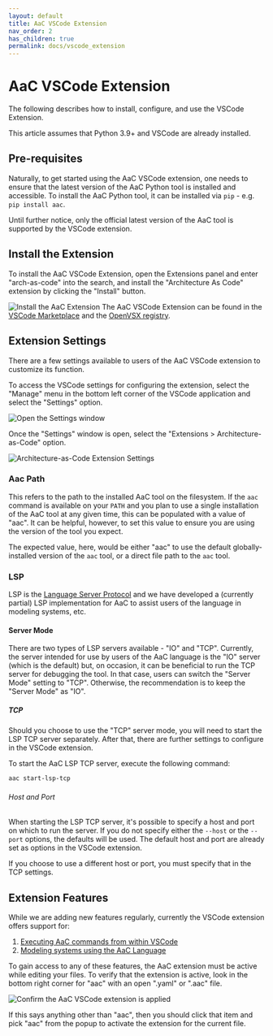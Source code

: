 ```yaml
---
layout: default
title: AaC VSCode Extension
nav_order: 2
has_children: true
permalink: docs/vscode_extension
---
```


# AaC VSCode Extension

The following describes how to install, configure, and use the VSCode Extension.

This article assumes that Python 3.9+ and VSCode are already installed.

## Pre-requisites

Naturally, to get started using the AaC VSCode extension, one needs to ensure
that the latest version of the AaC Python tool is installed and accessible. To
install the AaC Python tool, it can be installed via `pip` - e.g.
`pip install aac`.

Until further notice, only the official latest version of the AaC tool is
supported by the VSCode extension.

## Install the Extension

To install the AaC VSCode Extension, open the Extensions panel and enter
"arch-as-code" into the search, and install the "Architecture As Code" extension
by clicking the "Install" button.

![Install the AaC Extension](/assets/images/vscode_extension/install-aac-extension.png)
The AaC VSCode Extension can be found in the [VSCode Marketplace](https://marketplace.visualstudio.com/items?itemName=Arch-as-Code.aac) and the [OpenVSX registry](https://open-vsx.org/extension/Arch-as-Code/aac).
## Extension Settings

There are a few settings available to users of the AaC VSCode extension to
customize its function.

To access the VSCode settings for configuring the extension, select the "Manage"
menu in the bottom left corner of the VSCode application and select the
"Settings" option.

![Open the Settings window](/assets/images/vscode_extension/open-settings.png)

Once the "Settings" window is open, select the "Extensions > Architecture-as-Code"
option.

![Architecture-as-Code Extension Settings](/assets/images/vscode_extension/aac-extension-settings.png)

### Aac Path

This refers to the path to the installed AaC tool on the filesystem. If the
`aac` command is available on your `PATH` and you plan to use a single
installation of the AaC tool at any given time, this can be populated with a
value of "aac". It can be helpful, however, to set this value to ensure you are
using the version of the tool you expect.

The expected value, here, would be either "aac" to use the default
globally-installed version of the `aac` tool, or a direct file path to the `aac`
tool.

### LSP

LSP is the [Language Server Protocol](https://microsoft.github.io/language-server-protocol/specifications/lsp/3.17/specification/)
and we have developed a (currently partial) LSP implementation for AaC to assist
users of the language in modeling systems, etc.

#### Server Mode

There are two types of LSP servers available - "IO" and "TCP". Currently, the
server intended for use by users of the AaC language is the "IO" server (which
is the default) but, on occasion, it can be beneficial to run the TCP server for
debugging the tool. In that case, users can switch the "Server Mode" setting to
"TCP". Otherwise, the recommendation is to keep the "Server Mode" as "IO".

##### TCP

Should you choose to use the "TCP" server mode, you will need to start the LSP
TCP server separately. After that, there are further settings to configure in
the VSCode extension.

To start the AaC LSP TCP server, execute the following command:

```bash
aac start-lsp-tcp
```

###### Host and Port

When starting the LSP TCP server, it's possible to specify a host and port on
which to run the server. If you do not specify either the `--host` or the
`--port` options, the defaults will be used. The default host and port are
already set as options in the VSCode extension.

If you choose to use a different host or port, you must specify that in the TCP
settings.

## Extension Features

While we are adding new features regularly, currently the VSCode extension
offers support for:

1. [Executing AaC commands from within VSCode](command_features)
1. [Modeling systems using the AaC Language](lsp_features)

To gain access to any of these features, the AaC extension must be active while
editing your files. To verify that the extension is active, look in the bottom
right corner for "aac" with an open ".yaml" or ".aac" file.

![Confirm the AaC VSCode extension is applied](/assets/images/vscode_extension/aac-extension-applied.png)

If this says anything other than "aac", then you should click that item and pick
"aac" from the popup to activate the extension for the current file.

